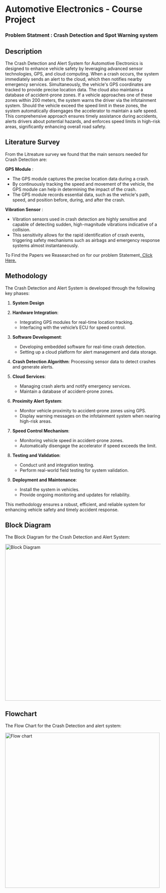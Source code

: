 # Automotive Electronics - Course Project 

### Problem Statment : Crash Detection and Spot Warning system
## Description
The  Crash Detection and Alert System for Automotive Electronics is designed to enhance vehicle safety by leveraging advanced sensor technologies, GPS, and cloud computing. When a crash occurs, the system immediately sends an alert to the cloud, which then notifies nearby emergency services. Simultaneously, the vehicle's GPS coordinates are tracked to provide precise location data. The cloud also maintains a database of accident-prone zones. If a vehicle approaches one of these zones within 200 meters, the system warns the driver via the infotainment system. Should the vehicle exceed the speed limit in these zones, the system automatically disengages the accelerator to maintain a safe speed. This comprehensive approach ensures timely assistance during accidents, alerts drivers about potential hazards, and enforces speed limits in high-risk areas, significantly enhancing overall road safety.

## Literature Survey
From the Litreature survey we found that the main sensors needed for Crash Detection are: <br /> 


**GPS Module** : 
- The GPS module captures the precise location data during a crash. <br />
- By continuously tracking the speed and movement of the vehicle, the GPS module can help in determining the impact of the crash.<br /> 
- The GPS module records essential data, such as the vehicle's path, speed, and position before, during, and after the crash. 

**Vibration Sensor** : 
- Vibration sensors used in crash detection are highly sensitive and capable of detecting sudden, high-magnitude vibrations indicative of a collision. <br />
-  This sensitivity allows for the rapid identification of crash events, triggering safety mechanisms such as airbags and emergency response systems almost instantaneously.<br /> 


To Find the Papers we Reasearched on for our problem Statement,[ Click Here.](https://github.com/JadenEkbote/crashDetection.github.io/tree/main/resarch)



## Methodology

The Crash Detection and Alert System is developed through the following key phases:

1. **System Design**
   
2. **Hardware Integration**: 
   - Integrating GPS modules for real-time location tracking.
   - Interfacing with the vehicle’s ECU for speed control.

3. **Software Development**:
   - Developing embedded software for real-time crash detection.
   - Setting up a cloud platform for alert management and data storage.
  
4. **Crash Detection Algorithm**: Processing sensor data to detect crashes and generate alerts.

5. **Cloud Services**:
   - Managing crash alerts and notify emergency services.
   - Maintain a database of accident-prone zones.

6. **Proximity Alert System**: 
   - Monitor vehicle proximity to accident-prone zones using GPS.
   - Display warning messages on the infotainment system when nearing high-risk areas.

7. **Speed Control Mechanism**:
   - Monitoring vehicle speed in accident-prone zones.
   - Automatically disengage the accelerator if speed exceeds the limit.

8. **Testing and Validation**:
   - Conduct unit and integration testing.
   - Perform real-world field testing for system validation.

9. **Deployment and Maintenance**:
   - Install the system in vehicles.
   - Provide ongoing monitoring and updates for reliability.

This methodology ensures a robust, efficient, and reliable system for enhancing vehicle safety and timely accident response.



## Block Diagram
The Block Diagram for the Crash Detection and Alert System:


<img width="505" alt="Block Diagram" src="https://github.com/JadenEkbote/crashDetection.github.io/assets/97228905/3f19a8aa-582e-404f-975e-e7f4afcb129b">

## Flowchart
The Flow Chart for the Crash Detection and alert system:




<img width="500" alt="Flow chart" src=https://github.com/JadenEkbote/crashDetection.github.io/assets/97268081/bf95886f-91e4-493f-9d34-a79183255b56>


